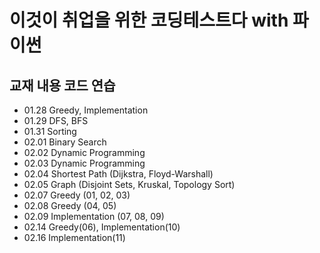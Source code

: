 # 이것이 취업을 위한 코딩테스트다 with 파이썬
## 교재 내용 코드 연습
+ 01.28 Greedy, Implementation
+ 01.29 DFS, BFS
+ 01.31 Sorting
+ 02.01 Binary Search
+ 02.02 Dynamic Programming
+ 02.03 Dynamic Programming
+ 02.04 Shortest Path (Dijkstra, Floyd-Warshall)
+ 02.05 Graph (Disjoint Sets, Kruskal, Topology Sort)
+ 02.07 Greedy (01, 02, 03)
+ 02.08 Greedy (04, 05)
+ 02.09 Implementation (07, 08, 09)
+ 02.14 Greedy(06), Implementation(10)
+ 02.16 Implementation(11)